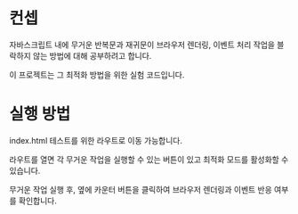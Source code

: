 # 컨셉

자바스크립트 내에 무거운 반복문과 재귀문이 브라우저 렌더링, 이벤트 처리 작업을 블락하지 않는 방법에 대해 공부하려고 합니다.

이 프로젝트는 그 최적화 방법을 위한 실험 코드입니다.

# 실행 방법

index.html 테스트를 위한 라우트로 이동 가능합니다.

라우트를 열면 각 무거운 작업을 실행할 수 있는 버튼이 있고 최적화 모드를 활성화할 수 있습니다.

무거운 작업 실행 후, 옆에 카운터 버튼을 클릭하여 브라우저 렌더링과 이벤트 반응 여부를 확인합니다.
